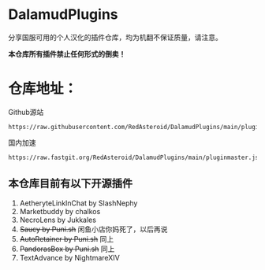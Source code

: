 # DalamudPlugins

分享国服可用的个人汉化的插件仓库，均为机翻不保证质量，请注意。

**本仓库所有插件禁止任何形式的倒卖！**

# 仓库地址： #

Github源站
```
https://raw.githubusercontent.com/RedAsteroid/DalamudPlugins/main/pluginmaster.json
```

国内加速
```
https://raw.fastgit.org/RedAsteroid/DalamudPlugins/main/pluginmaster.json
```

## 本仓库目前有以下开源插件
1. AetheryteLinkInChat by SlashNephy
2. Marketbuddy by chalkos
3. NecroLens by Jukkales
4. ~~Saucy by Puni.sh~~ 闲鱼小店你妈死了，以后再说
5. ~~AutoRetainer by Puni.sh~~ 同上
6. ~~PandorasBox by Puni.sh~~ 同上
7. TextAdvance by NightmareXIV

